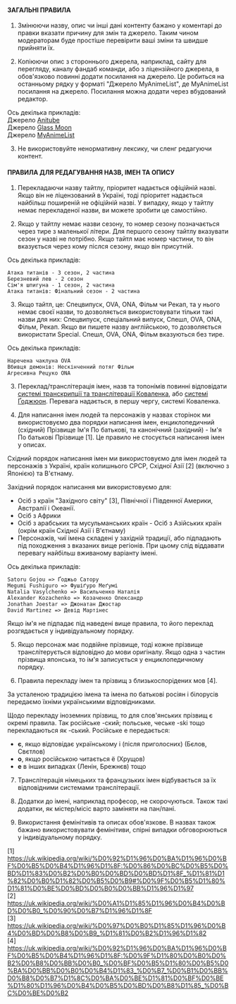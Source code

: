 #### ЗАГАЛЬНІ ПРАВИЛА

1. Змінюючи назву, опис чи інші дані контенту бажано у коментарі до правки вказати причину для змін та джерело. Таким чином модераторам буде простіше перевірити ваші зміни та швидше прийняти їх.

2. Копіюючи опис з стороннього джерела, наприклад, сайту для перегляду, каналу фандаб команди, або з ліцензійного джерела, в обов'язково повинні додати посилання на джерело. Це робиться на останньому рядку у форматі "Джерело MyAnimeList", де MyAnimeList посилання на джерело. Посилання можна додати через вбудований редактор.

Ось декілька прикладів: \
Джерело [Anitube](https://anitube.in.ua/4465-sousou-no-frieren.html) \
Джерело [Glass Moon](https://t.me/gwean_maslinka/5930) \
Джерело [MyAnimeList](https://myanimelist.net/anime/52991/Sousou_no_Frieren)

3. Не використовуйте ненормативну лексику, чи сленг редагуючи контент.

#### ПРАВИЛА ДЛЯ РЕДАГУВАННЯ НАЗВ, ІМЕН ТА ОПИСУ

1. Перекладаючи назву тайтлу, пріоритет надається офіційній назві. Якщо він не ліцензований в Україні, тоді пріоритет надається найбільш поширеній не офіційній назві. У випадку, якщо у тайтлу немає перекладеної назви, ви можете зробити це самостійно.

2. Якщо у тайтлу немає назви сезону, то номер сезону позначається через тире з маленької літери. Для першого сезону тайтлу вказувати сезон у назві не потрібно. Якщо тайтл має номер частини, то він вказується через кому післся сезону, якщо він присутній.

Ось декілька прикладів:
```
Атака титанів - 3 сезон, 2 частина
Березневий лев - 2 сезон
Сім'я шпигуна - 1 сезон, 2 частина
Атака титанів: Фінальний сезон - 2 частина
```

3. Якщо тайтл, це: Спецвипуск, OVA, ONA, Фільм чи Рекап, та у нього немає своєї назви, то дозволяється використовувати тільки такі назви для них: Спецвипуск, спеціальний випуск, Спешл, OVA, ONA, Фільм, Рекап. Якщо ви пишете назву англійською, то дозволяється використати Special. Спешл, OVA, ONA, Фільм вказуються без тире.

Ось декілька прикладів:
```
Наречена чаклуна OVA
Вбивця демонів: Нескінченний потяг Фільм
Агресивна Рецуко ONA
```

3. Переклад/транслітерація імен, назв та топонімів повинні відповідати [системі транскрипції та транслітерації Коваленка](https://uk.wikipedia.org/wiki/%D0%AF%D0%BF%D0%BE%D0%BD%D1%81%D1%8C%D0%BA%D0%BE-%D1%83%D0%BA%D1%80%D0%B0%D1%97%D0%BD%D1%81%D1%8C%D0%BA%D1%96_%D1%81%D0%B8%D1%81%D1%82%D0%B5%D0%BC%D0%B8_%D1%82%D1%80%D0%B0%D0%BD%D1%81%D0%BA%D1%80%D0%B8%D0%BF%D1%86%D1%96%D1%97_%D1%82%D0%B0_%D1%82%D1%80%D0%B0%D0%BD%D1%81%D0%BB%D1%96%D1%82%D0%B5%D1%80%D0%B0%D1%86%D1%96%D1%97#%D0%9A%D0%BE%D0%B2%D0%B0%D0%BB%D0%B5%D0%BD%D0%BA%D0%BE_(2012)), або [системі Ґоджюон](https://uk.wikipedia.org/wiki/%D0%AF%D0%BF%D0%BE%D0%BD%D1%81%D1%8C%D0%BA%D0%BE-%D1%83%D0%BA%D1%80%D0%B0%D1%97%D0%BD%D1%81%D1%8C%D0%BA%D1%96_%D1%81%D0%B8%D1%81%D1%82%D0%B5%D0%BC%D0%B8_%D1%82%D1%80%D0%B0%D0%BD%D1%81%D0%BA%D1%80%D0%B8%D0%BF%D1%86%D1%96%D1%97_%D1%82%D0%B0_%D1%82%D1%80%D0%B0%D0%BD%D1%81%D0%BB%D1%96%D1%82%D0%B5%D1%80%D0%B0%D1%86%D1%96%D1%97#%D0%A1%D0%B8%D1%81%D1%82%D0%B5%D0%BC%D0%B0_%D2%90%D0%BE%D0%B4%D0%B6%D1%8E%D0%BE%D0%BD_(2011)). Перевага надається, в першу чергу, системі Коваленка.

4. Для написання імен людей та персонажів у назвах сторінок ми використовуємо два порядки написання імен, енциклопедичний (східний) Прізвище Ім'я По батькові, та канонічний (західний) - Ім'я По батькові Прізвище [1]. Це правило не стосується написання імен у описах.

Східний порядок написання імен ми використовуємо для імен людей та персонажів з Україні, країн колишнього СРСР, Східної Азії [2] (включно з Японією) та В'єтнаму.

Західний порядок написання ми використовуємо для: 
- Осіб з країн "Західного світу" [3], Північної і Південної Америки, Австралії і Океанії.
- Осіб з Африки
- Осіб з арабських та мусульманських країн   - Осіб з Азійських країн (окрім країн Східної Азії і В'єтнаму)
- Персонажів, чиї імена складені у західній традиції, або підпадають під походження з вказаних вище регіонів. 
При цьому слід віддавати перевагу найбільш вживаному варіанту імені.

Ось декілька прикладів:
```
Satoru Gojou => Ґоджьо Сатору
Megumi Fushiguro => Фушіґуро Меґумі
Natalia Vasylchenko => Васильченко Наталія
Alexander Kozachenko => Козаченко Олександр
Jonathan Joestar => Джонатан Джостар
David Martinez => Девід Мартінес
```

Якщо ім'я не підпадає під наведені вище правила, то його переклад розгядається у індивідуальному порядку.

5. Якщо персонаж має подвійне прізвище, тоді кожне прізвище транслітерується відповідно до мови оригіналу. Якщо одна з частин прізвища японська, то ім'я записується у енциклопедичному порядку.

6. Правила перекладу імен та прізвищ з близькоспорідених мов [4].

За усталеною традицією імена та імена по батькові росіян і білорусів передаємо їхніми українськими відповідниками.

Щодо перекладу іноземних прізвищ, то для слов'янських прізвищ є окремі правила. Так російське -ский; польське, чеське -ski тощо перекладаються як -ський. Російське е передається:

- **є**, якщо відповідає українському і (після приголосних) (Бєлов, Свєтлов)
- **о**, якщо російською читається ё (Хрущов)
- **е** в інших випадках (Ленін, Брежнєв) тощо

7. Транслітерація німецьких та французьких імен відбувається за їх відповідними системами транслітерації.

8. Додатки до імені, наприклад професор, не скорочуються. Також такі додатки, як містер/місіс варто заміняти на пан/пані.

9. Використання фемінітивів та описах обов'язкове. В назвах також бажано використовувати фемінітиви, спірні випадки обговорюються у індивідуальному порядку.

[1] https://uk.wikipedia.org/wiki/%D0%92%D1%96%D0%BA%D1%96%D0%BF%D0%B5%D0%B4%D1%96%D1%8F:%D0%86%D0%BC%D0%B5%D0%BD%D1%83%D0%B2%D0%B0%D0%BD%D0%BD%D1%8F_%D1%81%D1%82%D0%B0%D1%82%D0%B5%D0%B9#%D0%9F%D0%B5%D1%80%D1%81%D0%BE%D0%BD%D0%B0%D0%BB%D1%96%D1%97 \
[2] https://uk.wikipedia.org/wiki/%D0%A1%D1%85%D1%96%D0%B4%D0%BD%D0%B0_%D0%90%D0%B7%D1%96%D1%8F \
[3] https://uk.wikipedia.org/wiki/%D0%97%D0%B0%D1%85%D1%96%D0%B4%D0%BD%D0%B8%D0%B9_%D1%81%D0%B2%D1%96%D1%82 \
[4] https://uk.wikipedia.org/wiki/%D0%92%D1%96%D0%BA%D1%96%D0%BF%D0%B5%D0%B4%D1%96%D1%8F:%D0%9F%D1%80%D0%B0%D0%B2%D0%B8%D0%BB%D0%B0_%D0%BF%D0%B5%D1%80%D0%B5%D0%BA%D0%BB%D0%B0%D0%B4%D1%83_%D0%B7_%D0%B1%D0%BB%D0%B8%D0%B7%D1%8C%D0%BA%D0%BE%D1%81%D0%BF%D0%BE%D1%80%D1%96%D0%B4%D0%B5%D0%BD%D0%B8%D1%85_%D0%BC%D0%BE%D0%B2
